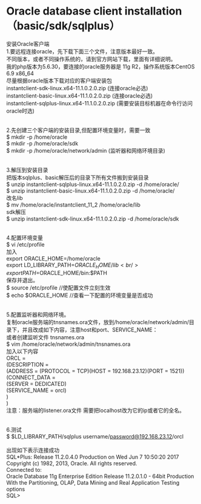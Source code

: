 # Oracle database client installation（basic/sdk/sqlplus）

安装Oracle客户端<br/>
1.要远程连接oracle，先下载下面三个文件，注意版本最好一致。 <br/>
不同版本，或者不同操作系统的，请到官方网站下载，里面有详细说明。 <br/>
我的php版本为5.6.30，要连接的oracle服务器是 11g R2，操作系统版本CentOS 6.9 x86_64 <br/>
尽量根据oracle版本下载对应的客户端安装包<br/>
instantclient-sdk-linux.x64-11.1.0.2.0.zip  (连接oracle必选)<br/>
instantclient-basic-linux.x64-11.1.0.2.0.zip (连接oracle必选)<br/>
instantclient-sqlplus-linux.x64-11.1.0.2.0.zip (需要安装目标机器在命令行访问oracle时选)<br/><br/>

2.先创建三个客户端的安装目录,但配置环境变量时，需要一致<br/>
$ mkdir -p /home/oracle<br/>
$ mkdir -p /home/oracle/sdk <br/>
$ mkdir -p /home/oracle/network/admin (监听器和网络环境目录)<br/><br/>

3.解压到安装目录 <br/>
把版本sqlplus、basic解压后的目录下所有文件搬到安装目录<br/>
$ unzip instantclient-sqlplus-linux.x64-11.1.0.2.0.zip -d /home/oracle/<br/>
$ unzip instantclient-basic-linux.x64-11.1.0.2.0.zip   -d /home/oracle/<br/>
改名lib <br/>
$ mv /home/oracle/instantclient_11_2  /home/oracle/lib<br/>
sdk解压<br/>
$ unzip instantclient-sdk-linux.x64-11.1.0.2.0.zip   -d /home/oracle/sdk<br/><br/>

4.配置环境变量<br/>
$ vi /etc/profile<br/>
加入 <br/>
export ORACLE_HOME=/home/oracle<br/>
export LD_LIBRARY_PATH=$ORACLE_HOME/lib<br/>
export PATH=$ORACLE_HOME/bin:$PATH <br/>
保存并退出。<br/>
$ source /etc/profile              //使配置文件立刻生效 <br/>
$ echo $ORACLE_HOME                //查看一下配置的环境变量是否成功 <br/><br/>

5.配置监听器和网络环境。 <br/>
  复制oracle服务端的tnsnames.ora文件，放到/home/oracle/network/admin/目录下，并且改成如下内容，注意host和port、SERVICE_NAME：<br/>
  或者创建监听文件 tnsnames.ora<br/>
$ vim /home/oracle/network/admin/tnsnames.ora<br/>
加入以下内容<br/>
	ORCL =<br/>
	  (DESCRIPTION =<br/>
		(ADDRESS = (PROTOCOL = TCP)(HOST = 192.168.23.12)(PORT = 1521))<br/>
		(CONNECT_DATA =<br/>
		  (SERVER = DEDICATED)<br/>
		  (SERVICE_NAME = orcl)<br/>
		)<br/>
	  )<br/>
 注意：服务端的listener.ora文件 需要把localhost改为它的ip或者它的全名。 <br/><br/>
  
  
6.测试<br/>
$ $LD_LIBRARY_PATH/sqlplus username/password@192.168.23.12/orcl<br/><br/>
出现如下表示连接成功<br/>
SQL*Plus: Release 11.2.0.4.0 Production on Wed Jun 7 10:50:20 2017<br/>
Copyright (c) 1982, 2013, Oracle.  All rights reserved.<br/>
Connected to:<br/>
Oracle Database 11g Enterprise Edition Release 11.2.0.1.0 - 64bit Production<br/>
With the Partitioning, OLAP, Data Mining and Real Application Testing options<br/>
SQL> 
